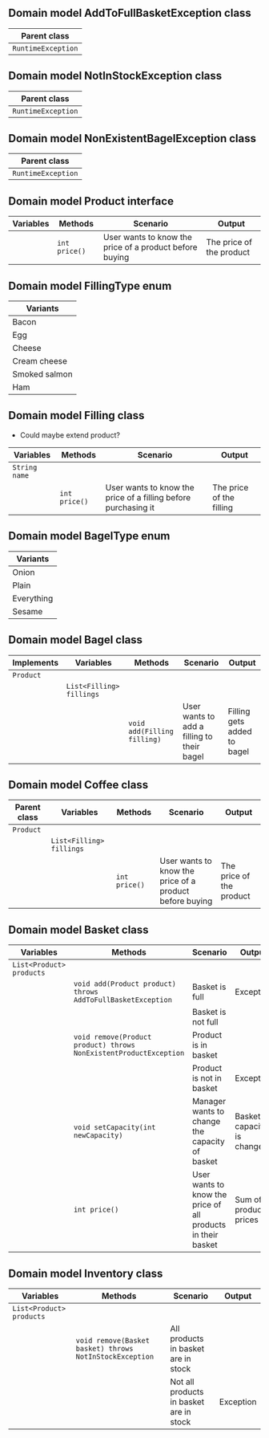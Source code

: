 ## Domain model AddToFullBasketException class
| Parent class       |
|--------------------|
| `RuntimeException` |

## Domain model NotInStockException class
| Parent class       |
|--------------------|
| `RuntimeException` |

## Domain model NonExistentBagelException class
| Parent class       |
|--------------------|
| `RuntimeException` |

## Domain model Product interface
| Variables | Methods       | Scenario                                                | Output                   |
|-----------|---------------|---------------------------------------------------------|--------------------------|
|           | `int price()` | User wants to know the price of a product before buying | The price of the product |

## Domain model FillingType enum
| Variants      |
|---------------|
| Bacon         |
| Egg           |
| Cheese        |
| Cream cheese  |
| Smoked salmon |
| Ham           |

## Domain model Filling class
- Could maybe extend product?

| Variables     | Methods       | Scenario                                                       | Output                   |
|---------------|---------------|----------------------------------------------------------------|--------------------------|
| `String name` |               |                                                                |                          |
|               | `int price()` | User wants to know the price of a filling before purchasing it | The price of the filling |

## Domain model BagelType enum
| Variants   |
|------------|
| Onion      |
| Plain      |
| Everything |
| Sesame     |

## Domain model Bagel class
| Implements | Variables                | Methods                     | Scenario                                                | Output                      |
|------------|--------------------------|-----------------------------|---------------------------------------------------------|-----------------------------|
| `Product`  |                          |                             |                                                         |                             |
|            | `List<Filling> fillings` |                             |                                                         |                             |
|            |                          | `void add(Filling filling)` | User wants to add a filling to their bagel              | Filling gets added to bagel |

## Domain model Coffee class
| Parent class | Variables                | Methods                     | Scenario                                                | Output                      |
|--------------|--------------------------|-----------------------------|---------------------------------------------------------|-----------------------------|
| `Product`    |                          |                             |                                                         |                             |
|              | `List<Filling> fillings` |                             |                                                         |                             |
|              |                          | `int price()`               | User wants to know the price of a product before buying | The price of the product    |

## Domain model Basket class
| Variables                | Methods                                                           | Scenario                                                     | Output                     |
|--------------------------|-------------------------------------------------------------------|--------------------------------------------------------------|----------------------------|
| `List<Product> products` |                                                                   |                                                              |                            |
|                          | `void add(Product product) throws AddToFullBasketException`       | Basket is full                                               | Exception                  |
|                          |                                                                   | Basket is not full                                           |                            |
|                          | `void remove(Product product) throws NonExistentProductException` | Product is in basket                                         |                            |
|                          |                                                                   | Product is not in basket                                     | Exception                  |
|                          | `void setCapacity(int newCapacity)`                               | Manager wants to change the capacity of basket               | Basket capacity is changed |
|                          | `int price()`                                                     | User wants to know the price of all products in their basket | Sum of product prices      |

## Domain model Inventory class
| Variables                | Methods                                                 | Scenario                                | Output    |
|--------------------------|---------------------------------------------------------|-----------------------------------------|-----------|
| `List<Product> products` |                                                         |                                         |           |
|                          | `void remove(Basket basket) throws NotInStockException` | All products in basket are in stock     |           |
|                          |                                                         | Not all products in basket are in stock | Exception |